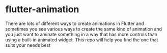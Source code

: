 # flutter-animation
There are lots of different ways to create animations in Flutter and sometimes you see various ways to create the same kind of animation and you just want to aminate something in a way that has more controls than using a built-in animated widget. This repo will help you find the one that suits your needs best
